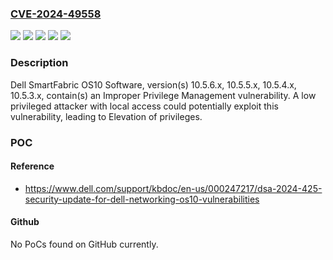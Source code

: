 ### [CVE-2024-49558](https://cve.mitre.org/cgi-bin/cvename.cgi?name=CVE-2024-49558)
![](https://img.shields.io/static/v1?label=Product&message=SmartFabric%20OS10%20Software&color=blue)
![](https://img.shields.io/static/v1?label=Version&message=10.5.4.x%20&color=brightgreen)
![](https://img.shields.io/static/v1?label=Version&message=10.5.5.x%20&color=brightgreen)
![](https://img.shields.io/static/v1?label=Version&message=10.5.6.x%20&color=brightgreen)
![](https://img.shields.io/static/v1?label=Vulnerability&message=CWE-269%3A%20Improper%20Privilege%20Management&color=brightgreen)

### Description

Dell SmartFabric OS10 Software, version(s) 10.5.6.x, 10.5.5.x, 10.5.4.x, 10.5.3.x, contain(s) an Improper Privilege Management vulnerability. A low privileged attacker with local access could potentially exploit this vulnerability, leading to Elevation of privileges.

### POC

#### Reference
- https://www.dell.com/support/kbdoc/en-us/000247217/dsa-2024-425-security-update-for-dell-networking-os10-vulnerabilities

#### Github
No PoCs found on GitHub currently.

